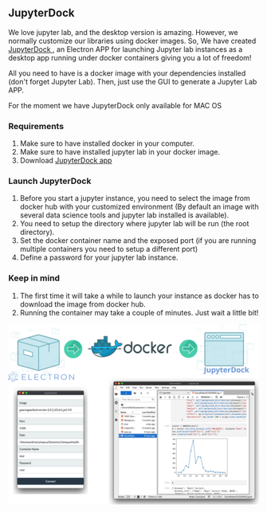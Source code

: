 ## JupyterDock

We love jupyter lab, and the desktop version is amazing. However, we normally customize our libraries using docker images. So, We have created <a href="https://github.com/umayuxlabs/JupyterDock/raw/master/release/JupyterDock.zip"> JupyterDock </a> , an Electron APP for launching Jupyter lab instances as a desktop app running under docker containers giving you a lot of freedom!

All you need to have is a docker image with your dependencies installed (don't forget Jupyter Lab). Then, just use the GUI to generate a Jupyter Lab APP.

For the moment we have JupyterDock only available for MAC OS

### Requirements

1. Make sure to have installed docker in your computer.
2. Make sure to have installed jupyter lab in your docker image. 
3. Download <a href="https://github.com/umayuxlabs/JupyterDock/raw/master/release/JupyterDock.zip"> JupyterDock app </a> 


### Launch JupyterDock
1. Before you start a jupyter instance, you need to select the image from docker hub with your customized environment (By default an image with several data science tools and jupyter lab installed is available).
2. You need to setup the directory where jupyter lab will be run (the root directory). 
3. Set the docker container name and the exposed port (if you are running multiple containers you need to setup a different port)
4. Define a password for your jupyter lab instance. 

### Keep in mind
1. The first time it will take a while to launch your instance as docker has to download the image from docker hub. 
2. Running the container may take a couple of minutes. Just wait a little bit!

![img](./jupyterdock.svg)

